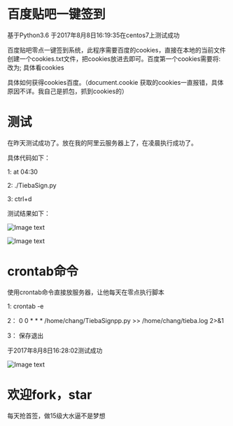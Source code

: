 # 百度贴吧一键签到

基于Python3.6 于2017年8月8日16:19:35在centos7上测试成功

百度贴吧零点一键签到系统，此程序需要百度的cookies，直接在本地的当前文件创建一个cookies.txt文件，把cookies放进去即可。百度第一个cookies需要将: 改为; 具体看cookies

具体如何获得cookies百度。（document.cookie 获取的cookies一直报错，具体原因不详。我自己是抓包，抓到cookies的）


# 测试

在昨天测试成功了。放在我的阿里云服务器上了，在凌晨执行成功了。

具体代码如下：

1: at 04:30 

2: ./TiebaSign.py 

3: ctrl+d 

测试结果如下：

![Image text](https://github.com/wenbochang888/TiebaSign/blob/master/img/1.png)

![Image text](https://github.com/wenbochang888/TiebaSign/blob/master/img/2.png)

# crontab命令

使用crontab命令直接放服务器，让他每天在零点执行脚本

1:  crontab -e

2： 0  0  *  *  *  /home/chang/TiebaSignpp.py >> /home/chang/tieba.log 2>&1

3： 保存退出

于2017年8月8日16:28:02测试成功

![Image text](https://github.com/wenbochang888/TiebaSign/blob/master/img/3.png)
  

# 欢迎fork，star 

每天抢首签，做15级大水逼不是梦想